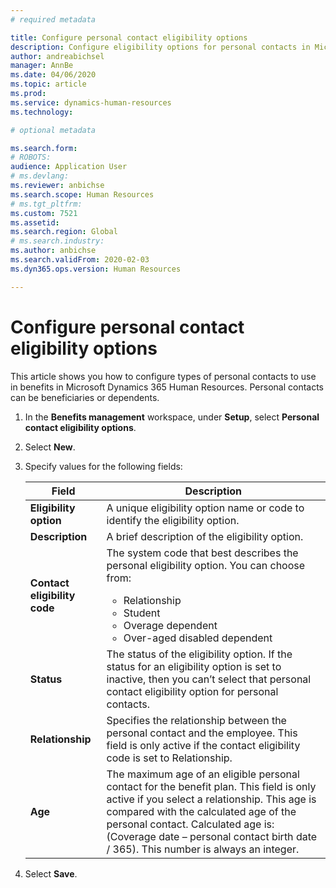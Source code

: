 ```yaml
---
# required metadata

title: Configure personal contact eligibility options
description: Configure eligibility options for personal contacts in Microsoft Dynamics 365 Human Resources. Personal contacts can be beneficiaries or dependents.
author: andreabichsel
manager: AnnBe
ms.date: 04/06/2020
ms.topic: article
ms.prod: 
ms.service: dynamics-human-resources
ms.technology: 

# optional metadata

ms.search.form: 
# ROBOTS: 
audience: Application User
# ms.devlang: 
ms.reviewer: anbichse
ms.search.scope: Human Resources
# ms.tgt_pltfrm: 
ms.custom: 7521
ms.assetid: 
ms.search.region: Global
# ms.search.industry: 
ms.author: anbichse
ms.search.validFrom: 2020-02-03
ms.dyn365.ops.version: Human Resources

---
```


# Configure personal contact eligibility options

This article shows you how to configure types of personal contacts to use in benefits in Microsoft Dynamics 365 Human Resources. Personal contacts can be beneficiaries or dependents. 

1. In the **Benefits management** workspace, under **Setup**, select **Personal contact eligibility options**.

2. Select **New**.

3. Specify values for the following fields:

   | Field | Description |
   | --- | --- |
   | **Eligibility option** | A unique eligibility option name or code to identify the eligibility option. |
   | **Description** | A brief description of the eligibility option. |
   | **Contact eligibility code** | The system code that best describes the personal eligibility option. You can choose from: <ul><li>Relationship</li><li>Student</li><li>Overage dependent</li><li>Over-aged disabled dependent</li></ul> |
   | **Status** | The status of the eligibility option. If the status for an eligibility option is set to inactive, then you can’t select that personal contact eligibility option for personal contacts. |
   | **Relationship** | Specifies the relationship between the personal contact and the employee. This field is only active if the contact eligibility code is set to Relationship. |
   | **Age** | The maximum age of an eligible personal contact for the benefit plan. This field is only active if you select a relationship. This age is compared with the calculated age of the personal contact. Calculated age is: (Coverage date – personal contact birth date / 365). This number is always an integer. |

4. Select **Save**. 
